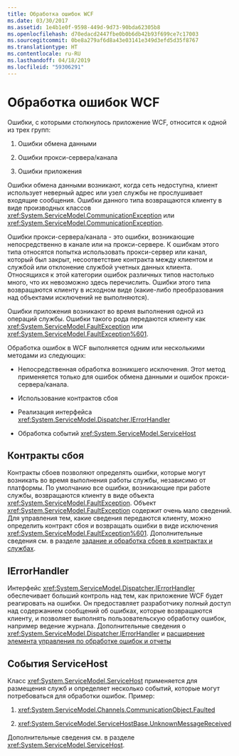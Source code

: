 ```yaml
---
title: Обработка ошибок WCF
ms.date: 03/30/2017
ms.assetid: 1e4b1e0f-9598-449d-9d73-90bda62305b8
ms.openlocfilehash: d70edacd2447fbe0b0b6db42b93f699ce7c17003
ms.sourcegitcommit: 0be8a279af6d8a43e03141e349d3efd5d35f8767
ms.translationtype: HT
ms.contentlocale: ru-RU
ms.lasthandoff: 04/18/2019
ms.locfileid: "59306291"
---
```

# <a name="wcf-error-handling"></a>Обработка ошибок WCF
Ошибки, с которыми столкнулось приложение WCF, относится к одной из трех групп:  
  
1. Ошибки обмена данными  
  
2. Ошибки прокси-сервера/канала  
  
3. Ошибки приложения  
  
 Ошибки обмена данными возникают, когда сеть недоступна, клиент использует неверный адрес или узел службы не прослушивает входящие сообщения. Ошибки данного типа возвращаются клиенту в виде производных классов <xref:System.ServiceModel.CommunicationException> или <xref:System.ServiceModel.CommunicationException>.  
  
 Ошибки прокси-сервера/канала - это ошибки, возникающие непосредственно в канале или на прокси-сервере. К ошибкам этого типа относятся попытка использовать прокси-сервер или канал, который был закрыт, несоответствие контракта между клиентом и службой или отклонение службой учетных данных клиента. Относящихся к этой категории ошибок различных типов настолько много, что их невозможно здесь перечислить. Ошибки этого типа возвращаются клиенту в исходном виде (какие-либо преобразования над объектами исключений не выполняются).  
  
 Ошибки приложения возникают во время выполнения одной из операций службы. Ошибки такого рода передаются клиенту как <xref:System.ServiceModel.FaultException> или <xref:System.ServiceModel.FaultException%601>.  
  
 Обработка ошибок в WCF выполняется одним или несколькими методами из следующих:  
  
-   Непосредственная обработка возникшего исключения. Этот метод применяется только для ошибок обмена данными и ошибок прокси-сервера/канала.  
  
-   Использование контрактов сбоя  
  
-   Реализация интерфейса <xref:System.ServiceModel.Dispatcher.IErrorHandler>  
  
-   Обработка событий <xref:System.ServiceModel.ServiceHost>  
  
## <a name="fault-contracts"></a>Контракты сбоя  
 Контракты сбоев позволяют определять ошибки, которые могут возникать во время выполнения работы службы, независимо от платформы. По умолчанию все ошибки, возникающие при работе службы, возвращаются клиенту в виде объекта <xref:System.ServiceModel.FaultException>. Объект <xref:System.ServiceModel.FaultException> содержит очень мало сведений. Для управления тем, какие сведения передаются клиенту, можно определить контракт сбоя и возвращать ошибки в виде исключения <xref:System.ServiceModel.FaultException%601>. Дополнительные сведения см. в разделе [задание и обработка сбоев в контрактах и службах](../../../docs/framework/wcf/specifying-and-handling-faults-in-contracts-and-services.md).  
  
## <a name="ierrorhandler"></a>IErrorHandler  
 Интерфейс <xref:System.ServiceModel.Dispatcher.IErrorHandler> обеспечивает больший контроль над тем, как приложение WCF будет реагировать на ошибки.  Он предоставляет разработчику полный доступ над содержанием сообщений об ошибках, которые возвращаются клиенту, и позволяет выполнять пользовательскую обработку ошибок, например ведение журнала.  Дополнительные сведения о <xref:System.ServiceModel.Dispatcher.IErrorHandler> и [расширение элемента управления по обработке ошибок и отчеты](../../../docs/framework/wcf/samples/extending-control-over-error-handling-and-reporting.md)  
  
## <a name="servicehost-events"></a>События ServiceHost  
 Класс <xref:System.ServiceModel.ServiceHost> применяется для размещения служб и определяет несколько событий, которые могут потребоваться для обработки ошибок. Пример:  
  
1. <xref:System.ServiceModel.Channels.CommunicationObject.Faulted>
  
2. <xref:System.ServiceModel.ServiceHostBase.UnknownMessageReceived>
  
 Дополнительные сведения см. в разделе <xref:System.ServiceModel.ServiceHost>.
